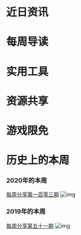 # 近日资讯

# 每周导读

# 实用工具

# 资源共享

# 游戏限免

# 历史上的本周

### 2020年的本周

[每周分享第一百零三期](https://mp.weixin.qq.com/s/7yOdETuNbsZZ-f82DOJ-eg)
![img](https://mmbiz.qpic.cn/sz_mmbiz_jpg/pDARXZuibAKQxribibwd3gMSpLgn2Ld43brB6CJ9fk2p2EjBrrLSCm7xcxVytPuRqSzJxtDpktzOYdC7bjNqwJU4A/640?wx_fmt=jpeg&tp=webp&wxfrom=5&wx_lazy=1&wx_co=1)

### 2019年的本周

[每周分享第五十一期](https://mp.weixin.qq.com/s/P53tUyQhOe3ymErE857UBw)
![img](https://mmbiz.qpic.cn/sz_mmbiz_png/pDARXZuibAKTa9sbFE6HJmN6j5L4NLEGKQywa1eUkBMbibbC1FBM5iblLYRwQWQf15jhFAYKk4tbbonL2b7aSlFBA/640?wx_fmt=png&tp=webp&wxfrom=5&wx_lazy=1&wx_co=1)
